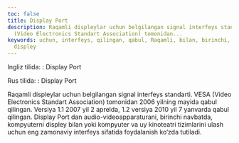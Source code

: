 ```yaml
---
toc: false
title: Display Port
description: Raqamli displeylar uchun belgilangan signal interfeys standarti. VESA
  (Video Electronics Standart Association) tomonidan...
keywords: uchun, interfeys, qilingan, qabul, Raqamli, bilan, birinchi, navbatda, kompyuterni,
  displey
---
```


Ingliz tilida:
:   Display Port

Rus tilida:
:   Display Port

Raqamli displeylar uchun belgilangan signal interfeys standarti. VESA (Video Electronics Standart Association) tomonidan 2006 yilning mayida qabul qilingan. Versiya 1.1 2007 yil 2 aprelda, 1.2 versiya 2010 yil 7 yanvarda qabul qilingan. Display Port dan audio-videoapparaturani, birinchi navbatda, kompyuterni displey bilan yoki kompyuter va uy kinoteatri tizimlarini ulash uchun eng zamonaviy interfeys sifatida foydalanish ko‘zda tutiladi.
